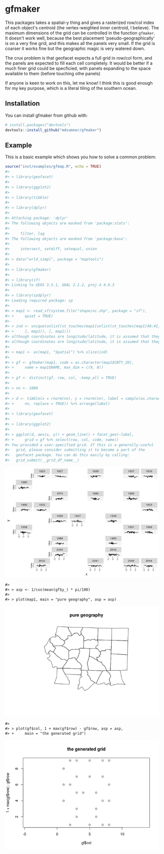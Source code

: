 
<!-- README.md is generated from README.Rmd. Please edit that file -->
gfmaker
=======

This packages takes a spatial-y thing and gives a rasterized row/col index of each object's centroid (the vertex-weighted inner centroid, I believe). The maximum dimensions of the grid can be controlled in the function `gfmaker`. It doesn't work well, because the best placement 'pseudo-geographically' is on a very fine grid, and this makes all the panels very small. If the grid is coarser it works fine but the geographic magic is very watered down.

The crux problem is that geofacet expects a full grid in row/col form, and the panels are expected to fill each cell completely. It would be better if a much finer grid could be specficied, with panels expanding to the space available to them (before touching othe panels)

If anyone is keen to work on this, let me know! I think this is good enough for my key purpose, which is a literal tiling of the southern ocean.

Installation
------------

You can install gfmaker from github with:

``` r
# install.packages("devtools")
devtools::install_github("mdsumner/gfmaker")
```

Example
-------

This is a basic example which shows you how to solve a common problem:

``` r
source("inst/examples/gfmap.R", echo = TRUE)
#> 
#> > library(geofacet)
#> 
#> > library(ggplot2)
#> 
#> > library(tibble)
#> 
#> > library(dplyr)
#> 
#> Attaching package: 'dplyr'
#> The following objects are masked from 'package:stats':
#> 
#>     filter, lag
#> The following objects are masked from 'package:base':
#> 
#>     intersect, setdiff, setequal, union
#> 
#> > data("wrld_simpl", package = "maptools")
#> 
#> > library(gfmaker)
#> 
#> > library(sf)
#> Linking to GEOS 3.5.1, GDAL 2.1.2, proj.4 4.9.3
#> 
#> > library(spdplyr)
#> Loading required package: sp
#> 
#> > map1 <- read_sf(system.file("shape/nc.shp", package = "sf"), 
#> +     quiet = TRUE)
#> 
#> > ind <- unique(unlist(st_touches(map1[unlist(st_touches(map1[40:41, 
#> +     ], map1)), ], map1)))
#> although coordinates are longitude/latitude, it is assumed that they are planar
#> although coordinates are longitude/latitude, it is assumed that they are planar
#> 
#> > map1 <- as(map1, "Spatial") %>% slice(ind)
#> 
#> > gf <- gfmaker(map1, code = as.character(map1$CNTY_ID), 
#> +     name = map1$NAME, max_dim = c(9, 8))
#> 
#> > gf <- distinct(gf, row, col, .keep_all = TRUE)
#> 
#> > nn <- 1000
#> 
#> > d <- tibble(x = rnorm(nn), y = rnorm(nn), label = sample(as.character(map1$CNTY_ID), 
#> +     nn, replace = TRUE)) %>% arrange(label)
#> 
#> > library(geofacet)
#> 
#> > library(ggplot2)
#> 
#> > ggplot(d, aes(x, y)) + geom_line() + facet_geo(~label, 
#> +     grid = gf %>% select(row, col, code, name))
#> You provided a user-specified grid. If this is a generally-useful
#>   grid, please consider submitting it to become a part of the
#>   geofacet package. You can do this easily by calling:
#>   grid_submit(__grid_df_name__)
```

![](README-example-1.png)

    #> 
    #> > asp <- 1/cos(mean(gf$y_) * pi/180)
    #> 
    #> > plot(map1, main = "pure geography", asp = asp)

![](README-example-2.png)

    #> 
    #> > plot(gf$col, 1 + max(gf$row) - gf$row, asp = asp, 
    #> +     main = "the generated grid")

![](README-example-3.png)
